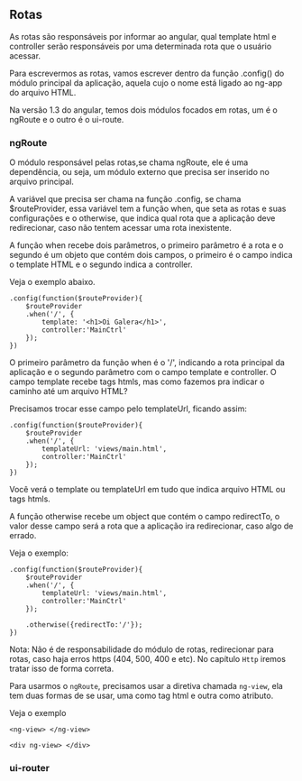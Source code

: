 ## Rotas

As rotas são responsáveis por informar ao angular, qual template html e controller serão responsáveis por uma determinada rota que o usuário acessar.

Para escrevermos as rotas, vamos escrever dentro da função .config() do módulo principal da aplicação, aquela cujo o nome está ligado ao ng-app do arquivo HTML.

Na versão 1.3 do angular, temos dois módulos focados em rotas, um é o ngRoute e o outro é o ui-route.

### ngRoute

O módulo responsável pelas rotas,se chama ngRoute, ele é uma dependência, ou seja, um módulo externo que precisa ser inserido no arquivo principal.

A variável que precisa ser chama na função .config, se chama $routeProvider, essa variável tem a função when, que seta as rotas e suas configurações e o otherwise, que indica qual rota que a aplicação deve redirecionar, caso não tentem acessar uma rota inexistente.

A função when recebe dois parâmetros, o primeiro parâmetro é a rota e o segundo é um objeto que contém dois campos, o primeiro é o campo indica o template HTML e o segundo indica a controller.

Veja o exemplo abaixo.

```
.config(function($routeProvider){
	$routeProvider
	.when('/', {
		template: '<h1>Oi Galera</h1>',
		controller:'MainCtrl'
	});	
})
```

O primeiro parâmetro da função when é o '/', indicando a rota principal da aplicação e o segundo parâmetro com o campo template e controller. O campo template recebe tags htmls, mas como fazemos pra indicar o caminho até um arquivo HTML?

Precisamos trocar esse campo pelo templateUrl, ficando assim:

```
.config(function($routeProvider){
	$routeProvider
	.when('/', {
		templateUrl: 'views/main.html',
		controller:'MainCtrl'
	});	
})
```

Você verá o template ou templateUrl em tudo que indica arquivo HTML ou tags htmls.

A função otherwise recebe um object que contém o campo redirectTo, o valor desse campo será a rota que a aplicação ira redirecionar, caso algo de errado.

Veja o exemplo:

```
.config(function($routeProvider){
	$routeProvider	
	.when('/', {
		templateUrl: 'views/main.html',
		controller:'MainCtrl'
	});	

	.otherwise({redirectTo:'/'});
})
```

Nota: Não é de responsabilidade do módulo de rotas, redirecionar para rotas, caso haja erros https (404, 500, 400 e etc). No capítulo `Http` iremos tratar isso de forma correta.

Para usarmos o `ngRoute`, precisamos usar a diretiva chamada `ng-view`, ela tem duas formas de se usar, uma como tag html e outra como atributo.

Veja o exemplo

`<ng-view> </ng-view>`

`<div ng-view> </div>`

### ui-router

